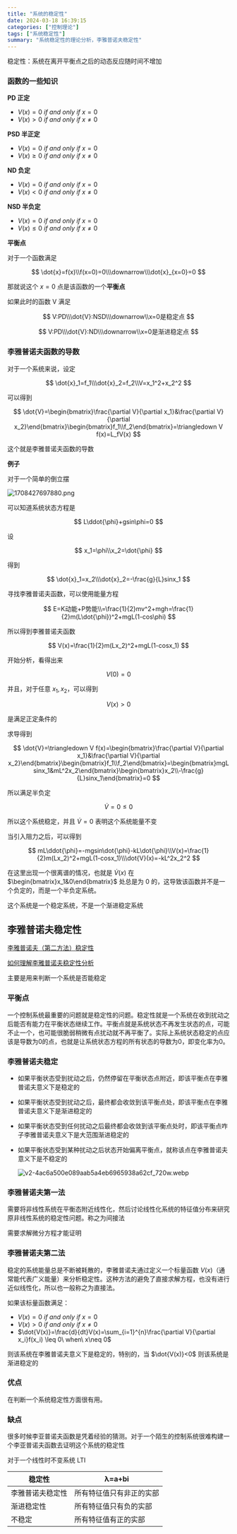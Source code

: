 ```yaml
---
title: "系统的稳定性"
date: 2024-03-18 16:39:15
categories: ["控制理论"]
tags: ["系统稳定性"]
summary: "系统稳定性的理论分析，李雅普诺夫稳定性"
---
```


稳定性：系统在离开平衡点之后的动态反应随时间不增加

### 函数的一些知识

**PD 正定**

- $V(x)=0\ if\ and\ only\ if\ x=0$
- $V(x)>0\ if\ and\ only\ if\ x\neq 0$

**PSD 半正定**

- $V(x)=0\ if\ and\ only\ if\ x=0$
- $V(x)\geq0\ if\ and\ only\ if\ x\neq 0$

**ND 负定**

- $V(x)=0\ if\ and\ only\ if\ x=0$
- $V(x)<0\ if\ and\ only\ if\ x\neq 0$

**NSD 半负定**

- $V(x)=0\ if\ and\ only\ if\ x=0$
- $V(x)\leq0\ if\ and\ only\ if\ x\neq 0$

**平衡点**

对于一个函数满足

$$
\dot{x}=f(x)\\f(x=0)=0\\\downarrow\\\dot{x}_{x=0}=0
$$

那就说这个 $x=0$ 点是该函数的一个**平衡点**

如果此时的函数 V 满足

$$
V:PD\\\dot{V}:NSD\\\downarrow\\x=0是稳定点
$$

$$
V:PD\\\dot{V}:ND\\\downarrow\\x=0是渐进稳定点
$$

### 李雅普诺夫函数的导数

对于一个系统来说，设定

$$
\dot{x}_1=f_1\\\dot{x}_2=f_2\\V=x_1^2+x_2^2
$$

可以得到

$$
\dot{V}=\begin{bmatrix}\frac{\partial V}{\partial x_1}&\frac{\partial V}{\partial x_2}\end{bmatrix}\begin{bmatrix}f_1\\f_2\end{bmatrix}=\triangledown V f(x)=L_fV(x)
$$

这个就是李雅普诺夫函数的导数

**例子**

对于一个简单的倒立摆

![1708427697880.png](./1708427697880.png)

可以知道系统状态方程是

$$
L\ddot{\phi}+gsin\phi=0
$$

设

$$
x_1=\phi\\x_2=\dot{\phi}
$$

得到

$$
\dot{x}_1=x_2\\\dot{x}_2=-\frac{g}{L}sinx_1
$$

寻找李雅普诺夫函数，可以使用能量方程

$$
E=K动能+P势能\\=\frac{1}{2}mv^2+mgh=\frac{1}{2}m(L\dot{\phi})^2+mgL(1-cos\phi)
$$

所以得到李雅普诺夫函数

$$
V(x)=\frac{1}{2}m(Lx_2)^2+mgL(1-cosx_1)
$$

开始分析，看得出来

$$
V(0)=0
$$

并且，对于任意 $x_1,x_2$，可以得到

$$
V(x)>0
$$

是满足正定条件的

求导得到

$$
\dot{V}=\triangledown V f(x)=\begin{bmatrix}\frac{\partial V}{\partial x_1}&\frac{\partial V}{\partial x_2}\end{bmatrix}\begin{bmatrix}f_1\\f_2\end{bmatrix}=\begin{bmatrix}mgLsinx_1&mL^2x_2\end{bmatrix}\begin{bmatrix}x_2\\-\frac{g}{L}sinx_1\end{bmatrix}=0
$$

所以满足半负定

$$
\dot{V}=0\leq 0
$$

所以这个系统稳定，并且 $\dot{V}=0$ 表明这个系统能量不变

当引入阻力之后，可以得到

$$
mL\ddot{\phi}=-mgsin\dot{\phi}-kL\dot{\phi}\\V(x)=\frac{1}{2}m(Lx_2)^2+mgL(1-cosx_1)\\\dot{V}(x)=-kL^2x_2^2
$$

在这里出现一个很离谱的情况，也就是 $\dot{V}(x)$ 在 $\begin{bmatrix}x_1&0\end{bmatrix}$ 处总是为 0 的，这导致该函数并不是一个负定的，而是一个半负定系统。

这个系统是一个稳定系统，不是一个渐进稳定系统

## 李雅普诺夫稳定性

[李雅普诺夫（第二方法）稳定性](https://blog.csdn.net/sheagu/article/details/108113576)

[如何理解李雅普诺夫稳定性分析](https://zhuanlan.zhihu.com/p/58738073)

主要是用来判断一个系统是否能稳定

### 平衡点

一个控制系统最重要的问题就是稳定性的问题。稳定性就是一个系统在收到扰动之后能否有能力在平衡状态继续工作。平衡点就是系统状态不再发生状态的点，可能不止一个，也可能很脆弱稍微有点扰动就不再平衡了。实际上系统状态稳定的点应该是导数为0的点，也就是让系统状态方程的所有状态的导数为0，即变化率为0。

### 李雅普诺夫稳定

- 如果平衡状态受到扰动之后，仍然停留在平衡状态点附近，即该平衡点在李雅普诺夫意义下是稳定的
- 如果平衡状态受到扰动之后，最终都会收敛到该平衡点处，即该平衡点在李雅普诺夫意义下是渐进稳定的
- 如果平衡状态受到任何扰动之后最终都会收敛到该平衡点处时，即该平衡点咋子李雅普诺夫意义下是大范围渐进稳定的
- 如果平衡状态受到某种扰动之后状态开始偏离平衡点，就称该点在李雅普诺夫意义下是不稳定的
    
    ![v2-4ac6a500e089aab5a4eb6965938a62cf_720w.webp](./v2-4ac6a500e089aab5a4eb6965938a62cf_720w.webp)
    

### 李雅普诺夫第一法

需要将非线性系统在平衡态附近线性化，然后讨论线性化系统的特征值分布来研究原非线性系统的稳定性问题。称之为间接法

需要求解微分方程才能证明

### 李雅普诺夫第二法

稳定的系统能量总是不断被耗散的，李雅普诺夫通过定义一个标量函数 $V(x)$（通常能代表广义能量）来分析稳定性。这种方法的避免了直接求解方程，也没有进行近似线性化，所以也一般称之为直接法。

如果该标量函数满足：

- $V(x)=0\ if\ and\ only\ if\ x=0$
- $V(x)>0\ if\ and\ only\ if\ x\neq 0$
- $\dot{V(x)}=\frac{d}{dt}V(x)=\sum_{i=1}^{n}\frac{\partial V}{\partial x_i}f(x_i) \leq 0\ when\  x\neq 0$

则该系统在李雅普诺夫意义下是稳定的，特别的，当 $\dot{V(x)}<0$ 则该系统是渐进稳定的

### 优点

在判断一个系统稳定性方面很有用。

### 缺点

很多时候李亚普诺夫函数是凭着经验的猜测。对于一个陌生的控制系统很难构建一个李亚普诺夫函数去证明这个系统的稳定性

对于一个线性时不变系统 LTI

| 稳定性           | λ=a+bi                   |
| ---------------- | ------------------------ |
| 李雅普诺夫稳定性 | 所有特征值只有非正的实部 |
| 渐进稳定性       | 所有特征值只有负的实部   |
| 不稳定           | 所有特征值有正的实部     |